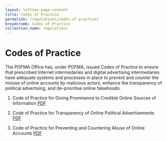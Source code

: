 ```yaml
---
layout: leftnav-page-content
title: Codes of Practice
permalink: /regulations/codes-of-practice/
breadcrumb: Codes of Practice
collection_name: regulations
---
```


# Codes of Practice


The POFMA Office has, under POFMA, issued Codes of Practice to ensure that prescribed Internet intermedaries and digital advertising intermedaries have adequate systems and processes in place to prevent and counter the misuse of online accounts by malicious actors, enhance the transparency of political advertising, and de-prioritise online falsehoods.

1. Code of Practice for Giving Prominence to Credible Online Sources of Information [PDF](/documents/Prominence%20Code.pdf)

2. Code of Practice for Transparency of Online Political Advertisements [PDF](/documents/Political%20Advertisements%20Code%20and%20Annex.pdf)

3. Code of Practice for Preventing and Countering Abuse of Online Accounts [PDF](/documents/Online%20Accounts%20Code%20and%20Annex.pdf)
